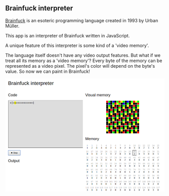 ## Brainfuck interpreter 

[Brainfuck](https://en.wikipedia.org/wiki/Brainfuck) is an esoteric programming language created in 1993 by Urban Müller.

This app is an interpreter of Brainfuck written in JavaScript. 

A unique feature of this interpreter is some kind of a 'video memory'.

The language itself doesn't have any video output features. But what if we treat all its memory as a 'video memory'? Every byte of the memory can be represented as a video pixel. The pixel's color will depend on the byte's value. So now we can paint in Brainfuck!

![screenshot](https://github.com/blrop/brainfuck-interpreter/blob/master/screenshot.png)
